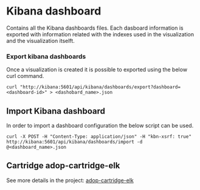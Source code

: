 # Kibana dashboard
Contains all the Kibana dashboards files. Each dasboard information is exported with information related with the indexes used in the visualization and the visualization itselft.  

### Export kibana dashboards
Once a visualization is created it is possible to exported using the below curl command.
```
curl "http://kibana:5601/api/kibana/dashboards/export?dashboard=<dashboard-id>" > <dashobard_name>.json
```

## Import Kibana dashboard
In order to import a dashboard configuration the below script can be used.
```
curl -X POST -H "Content-Type: application/json" -H "kbn-xsrf: true" http://kibana:5601/api/kibana/dashboards/import -d @<dashboard_name>.json
```

## Cartridge adop-cartridge-elk
See more details in the project: [adop-cartridge-elk](https://github.com/RobeDevOps/adop-cartridge-elk)
